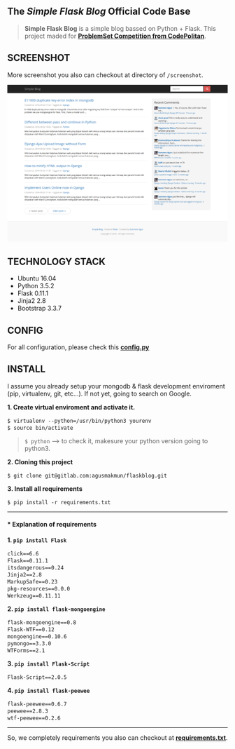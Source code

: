 The _Simple Flask Blog_ Official Code Base
-----

> **Simple Flask Blog** is a simple blog bassed on Python + Flask. This project maded for **[ProblemSet Competition from CodePolitan](https://www.codepolitan.com/problemset-python-dasar)**.


SCREENSHOT
-----

More screenshot you also can checkout at directory of `/screenshot`.

![Screenshot Simple Flask Blog](screenshot/screenshot.png)


TECHNOLOGY STACK
-----

* Ubuntu 16.04
* Python 3.5.2
* Flask 0.11.1
* Jinja2 2.8
* Bootstrap 3.3.7

CONFIG
-----

For all configuration, please check this **[config.py](flaskblog/config.py)**

INSTALL
-----

I assume you already setup your mongodb & flask development enviroment (pip, virtualenv, git, etc...). If not yet, going to search on Google.

**1. Create virtual enviroment and activate it.**

```
$ virtualenv --python=/usr/bin/python3 yourenv
$ source bin/activate
```

> `$ python` --> to check it, makesure your python version going to python3.


**2. Cloning this project**

```
$ git clone git@gitlab.com:agusmakmun/flaskblog.git
```

**3. Install all requirements**

```
$ pip install -r requirements.txt
```

-----

#### * Explanation of requirements


**1. `pip install Flask`**

```
click==6.6
Flask==0.11.1
itsdangerous==0.24
Jinja2==2.8
MarkupSafe==0.23
pkg-resources==0.0.0
Werkzeug==0.11.11
```

**2. `pip install flask-mongoengine`**

```
flask-mongoengine==0.8
Flask-WTF==0.12
mongoengine==0.10.6
pymongo==3.3.0
WTForms==2.1
```

**3. `pip install Flask-Script`**

```
Flask-Script==2.0.5
```

**4. `pip install flask-peewee`**

```
flask-peewee==0.6.7
peewee==2.8.3
wtf-peewee==0.2.6
```

------

So, we completely requirements you also can checkout at **[requirements.txt](requirements.txt)**.